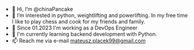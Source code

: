 - 👋 Hi, I’m @chinaPancake
- 👀 I’m interested in python, weightlifting and powerlifting. In my free time I like to play chess and cook for my friends and family.
- 🌱 Since 01.2023 I'm working as a DevOps Engineer
- 📖 I'm currently learning backend development with Python.
- 📫 Reach me via e-mail mateusz.placek99@gmail.com
